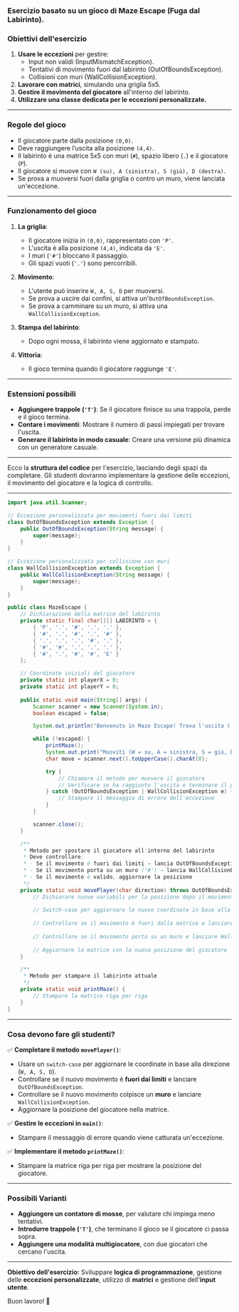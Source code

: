 ### Esercizio basato su un gioco di **Maze Escape (Fuga dal Labirinto)**.  

### **Obiettivi dell'esercizio**
1. **Usare le eccezioni** per gestire:
   - Input non validi (InputMismatchException).
   - Tentativi di movimento fuori dal labirinto (OutOfBoundsException).
   - Collisioni con muri (WallCollisionException).
2. **Lavorare con matrici**, simulando una griglia 5x5.
3. **Gestire il movimento del giocatore** all'interno del labirinto.
4. **Utilizzare una classe dedicata per le eccezioni personalizzate.**

---

### **Regole del gioco**
- Il giocatore parte dalla posizione `(0,0)`.
- Deve raggiungere l’uscita alla posizione `(4,4)`.
- Il labirinto è una matrice 5x5 con muri (`#`), spazio libero (`.`) e il giocatore (`P`).
- Il giocatore si muove con `W (su), A (sinistra), S (giù), D (destra)`.
- Se prova a muoversi fuori dalla griglia o contro un muro, viene lanciata un'eccezione.

---

### **Funzionamento del gioco**
1. **La griglia**:
   - Il giocatore inizia in `(0,0)`, rappresentato con `'P'`.
   - L'uscita è alla posizione `(4,4)`, indicata da `'E'`.
   - I muri (`'#'`) bloccano il passaggio.
   - Gli spazi vuoti (`'.'`) sono percorribili.

2. **Movimento**:
   - L'utente può inserire `W, A, S, D` per muoversi.
   - Se prova a uscire dai confini, si attiva un'`OutOfBoundsException`.
   - Se prova a camminare su un muro, si attiva una `WallCollisionException`.

3. **Stampa del labirinto**:
   - Dopo ogni mossa, il labirinto viene aggiornato e stampato.

4. **Vittoria**:
   - Il gioco termina quando il giocatore raggiunge `'E'`.

---

### **Estensioni possibili**
- **Aggiungere trappole (`'T'`)**: Se il giocatore finisce su una trappola, perde e il gioco termina.
- **Contare i movimenti**: Mostrare il numero di passi impiegati per trovare l'uscita.
- **Generare il labirinto in modo casuale**: Creare una versione più dinamica con un generatore casuale.

---

Ecco la **struttura del codice** per l'esercizio, lasciando degli spazi da completare. Gli studenti dovranno implementare la gestione delle eccezioni, il movimento del giocatore e la logica di controllo.  

---

```java
import java.util.Scanner;

// Eccezione personalizzata per movimenti fuori dai limiti
class OutOfBoundsException extends Exception {
    public OutOfBoundsException(String message) {
        super(message);
    }
}

// Eccezione personalizzata per collisione con muri
class WallCollisionException extends Exception {
    public WallCollisionException(String message) {
        super(message);
    }
}

public class MazeEscape {
    // Dichiarazione della matrice del labirinto
    private static final char[][] LABIRINTO = {
        { 'P', '.', '#', '.', '.' },
        { '#', '.', '#', '.', '#' },
        { '.', '.', '.', '#', '.' },
        { '#', '#', '.', '.', '.' },
        { '#', '.', '#', '#', 'E' }
    };

    // Coordinate iniziali del giocatore
    private static int playerX = 0;
    private static int playerY = 0;
    
    public static void main(String[] args) {
        Scanner scanner = new Scanner(System.in);
        boolean escaped = false;

        System.out.println("Benvenuto in Maze Escape! Trova l'uscita ('E').");

        while (!escaped) {
            printMaze();
            System.out.print("Muoviti (W = su, A = sinistra, S = giù, D = destra): ");
            char move = scanner.next().toUpperCase().charAt(0);

            try {
                // Chiamare il metodo per muovere il giocatore
                // Verificare se ha raggiunto l'uscita e terminare il gioco
            } catch (OutOfBoundsException | WallCollisionException e) {
                // Stampare il messaggio di errore dell'eccezione
            }
        }

        scanner.close();
    }

    /**
     * Metodo per spostare il giocatore all'interno del labirinto
     * Deve controllare:
     * - Se il movimento è fuori dai limiti → lancia OutOfBoundsException
     * - Se il movimento porta su un muro ('#') → lancia WallCollisionException
     * - Se il movimento è valido, aggiornare la posizione
     */
    private static void movePlayer(char direction) throws OutOfBoundsException, WallCollisionException {
        // Dichiarare nuove variabili per la posizione dopo il movimento
        
        // Switch-case per aggiornare le nuove coordinate in base alla direzione
        
        // Controllare se il movimento è fuori dalla matrice e lanciare OutOfBoundsException
        
        // Controllare se il movimento porta su un muro e lanciare WallCollisionException
        
        // Aggiornare la matrice con la nuova posizione del giocatore
    }

    /**
     * Metodo per stampare il labirinto attuale
     */
    private static void printMaze() {
        // Stampare la matrice riga per riga
    }
}
```

---

### **Cosa devono fare gli studenti?**
✅ **Completare il metodo `movePlayer()`**:  
   - Usare un `switch-case` per aggiornare le coordinate in base alla direzione (`W, A, S, D`).  
   - Controllare se il nuovo movimento è **fuori dai limiti** e lanciare `OutOfBoundsException`.  
   - Controllare se il nuovo movimento colpisce un **muro** e lanciare `WallCollisionException`.  
   - Aggiornare la posizione del giocatore nella matrice.  

✅ **Gestire le eccezioni in `main()`**:  
   - Stampare il messaggio di errore quando viene catturata un'eccezione.  

✅ **Implementare il metodo `printMaze()`**:  
   - Stampare la matrice riga per riga per mostrare la posizione del giocatore.  

---

### **Possibili Varianti**
- **Aggiungere un contatore di mosse**, per valutare chi impiega meno tentativi.  
- **Introdurre trappole (`'T'`)**, che terminano il gioco se il giocatore ci passa sopra.  
- **Aggiungere una modalità multigiocatore**, con due giocatori che cercano l'uscita.  

---

**Obiettivo dell'esercizio:** Sviluppare **logica di programmazione**, gestione delle **eccezioni personalizzate**, utilizzo di **matrici** e gestione dell'**input utente**.  

Buon lavoro! 🎲
